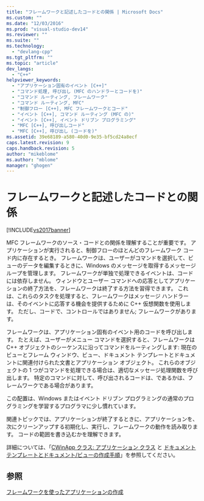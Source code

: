 ```yaml
---
title: "フレームワークと記述したコードとの関係 | Microsoft Docs"
ms.custom: ""
ms.date: "12/03/2016"
ms.prod: "visual-studio-dev14"
ms.reviewer: ""
ms.suite: ""
ms.technology: 
  - "devlang-cpp"
ms.tgt_pltfrm: ""
ms.topic: "article"
dev_langs: 
  - "C++"
helpviewer_keywords: 
  - "アプリケーション固有のイベント [C++]"
  - "コマンド処理, 呼び出し (MFC のハンドラーとコードを)"
  - "コマンド ルーティング, フレームワーク"
  - "コマンド ルーティング, MFC"
  - "制御フロー [C++], MFC フレームワークとコード"
  - "イベント [C++], コマンド ルーティング (MFC の)"
  - "イベント [C++], イベント ドリブン プログラミング"
  - "MFC [C++], 呼び出しコード"
  - "MFC [C++], 呼び出し (コードを)"
ms.assetid: 39e68189-a580-40d0-9e35-bf5cd24a8ecf
caps.latest.revision: 9
caps.handback.revision: 5
author: "mikeblome"
ms.author: "mblome"
manager: "ghogen"
---
```

# フレームワークと記述したコードとの関係
[!INCLUDE[vs2017banner](../assembler/inline/includes/vs2017banner.md)]

MFC フレームワークのソース・コードとの関係を理解することが重要です。  アプリケーションが実行されると、制御フローのほとんどのフレームワーク コード内に存在するとき。  フレームワークは、ユーザーがコマンドを選択して、ビューのデータを編集するときに、Windows のメッセージを取得するメッセージ ループを管理します。  フレームワークが単独で処理できるイベントは、コードには依存しません。  ウィンドウとユーザー コマンドへの応答としてアプリケーションの終了方法を、フレームワークは終了する方法を習得できます。  これは、これらのタスクを処理すると、フレームワークはメッセージ ハンドラーは、そのイベントに応答する機会を提供するために C\+\+ 仮想関数を使用します。  ただし、コードで、コントロールではありません; フレームワークがあります。  
  
 フレームワークは、アプリケーション固有のイベント用のコードを呼び出します。  たとえば、ユーザーがメニュー コマンドを選択すると、フレームワークは C\+\+ オブジェクトのシーケンスに沿ってコマンドをルーティングします: 現在のビューとフレーム ウィンドウ、ビュー、ドキュメント テンプレートとドキュメントに関連付けられた文書とアプリケーション オブジェクト。  これらのオブジェクトの 1 つがコマンドを処理できる場合は、適切なメッセージ処理関数を呼び出します。  特定のコマンドに対して、呼び出されるコードは、であるかは、フレームワークである場合があります。  
  
 この配置は、Windows またはイベント ドリブン プログラミングの通常のプログラミングを学習するプログラマに少し慣れています。  
  
 関連トピックでは、アプリケーションが終了するときに、アプリケーションを、次にクリーンアップする初期化し、実行し、フレームワークの動作を読み取ります。  コードの範囲を書き込むかを理解できます。  
  
 詳細については、「[CWinApp クラス: アプリケーション クラス](../Topic/CWinApp:%20The%20Application%20Class.md) と [ドキュメント テンプレートとドキュメント\/ビューの作成手順](../mfc/document-templates-and-the-document-view-creation-process.md)」を参照してください。  
  
## 参照  
 [フレームワークを使ったアプリケーションの作成](../mfc/building-on-the-framework.md)